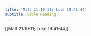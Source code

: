 ```yaml
---
title: 'Matt 21:10-11; Luke 19:41-44'
subtitle: Bible Reading
---
```


[[Matt 21:10-11; Luke 19:41-44]]
